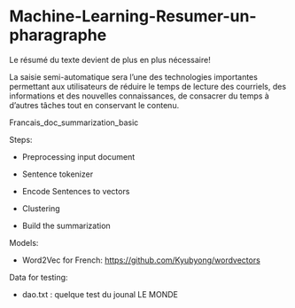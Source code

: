 # Machine-Learning-Resumer-un-pharagraphe
Le résumé du texte devient de plus en plus nécessaire!

La saisie semi-automatique sera l’une des technologies importantes permettant aux utilisateurs de réduire le temps de lecture des courriels, des informations et des nouvelles connaissances, de consacrer du temps à d’autres tâches tout en conservant le contenu.

Francais_doc_summarization_basic

Steps:

- Preprocessing input document

- Sentence tokenizer

- Encode Sentences to vectors

- Clustering

- Build the summarization

Models:

- Word2Vec for French: https://github.com/Kyubyong/wordvectors

Data for testing:

- dao.txt : quelque test du jounal LE MONDE
